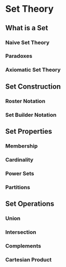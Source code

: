 
# Set Theory

## What is a Set

### Naive Set Theory

### Paradoxes

### Axiomatic Set Theory

## Set Construction

### Roster Notation

### Set Builder Notation

## Set Properties

### Membership

### Cardinality

### Power Sets

### Partitions

## Set Operations

### Union

### Intersection

### Complements

### Cartesian Product